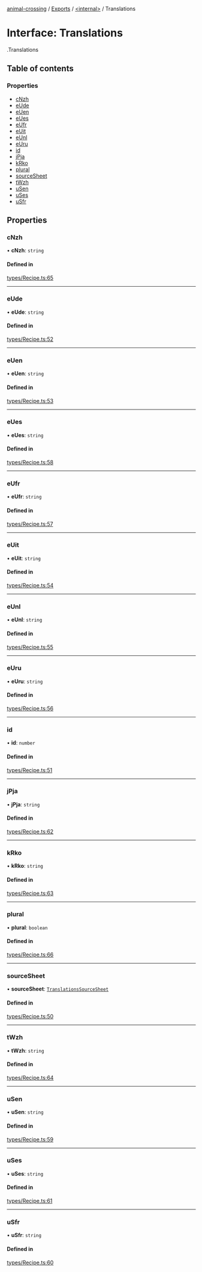 [animal-crossing](../README.md) / [Exports](../modules.md) / [<internal\>](../modules/internal_.md) / Translations

# Interface: Translations

[<internal>](../modules/internal_.md).Translations

## Table of contents

### Properties

- [cNzh](internal_.Translations-4.md#cnzh)
- [eUde](internal_.Translations-4.md#eude)
- [eUen](internal_.Translations-4.md#euen)
- [eUes](internal_.Translations-4.md#eues)
- [eUfr](internal_.Translations-4.md#eufr)
- [eUit](internal_.Translations-4.md#euit)
- [eUnl](internal_.Translations-4.md#eunl)
- [eUru](internal_.Translations-4.md#euru)
- [id](internal_.Translations-4.md#id)
- [jPja](internal_.Translations-4.md#jpja)
- [kRko](internal_.Translations-4.md#krko)
- [plural](internal_.Translations-4.md#plural)
- [sourceSheet](internal_.Translations-4.md#sourcesheet)
- [tWzh](internal_.Translations-4.md#twzh)
- [uSen](internal_.Translations-4.md#usen)
- [uSes](internal_.Translations-4.md#uses)
- [uSfr](internal_.Translations-4.md#usfr)

## Properties

### cNzh

• **cNzh**: `string`

#### Defined in

[types/Recipe.ts:65](https://github.com/Norviah/animal-crossing/blob/3810f6b/module/types/Recipe.ts#L65)

___

### eUde

• **eUde**: `string`

#### Defined in

[types/Recipe.ts:52](https://github.com/Norviah/animal-crossing/blob/3810f6b/module/types/Recipe.ts#L52)

___

### eUen

• **eUen**: `string`

#### Defined in

[types/Recipe.ts:53](https://github.com/Norviah/animal-crossing/blob/3810f6b/module/types/Recipe.ts#L53)

___

### eUes

• **eUes**: `string`

#### Defined in

[types/Recipe.ts:58](https://github.com/Norviah/animal-crossing/blob/3810f6b/module/types/Recipe.ts#L58)

___

### eUfr

• **eUfr**: `string`

#### Defined in

[types/Recipe.ts:57](https://github.com/Norviah/animal-crossing/blob/3810f6b/module/types/Recipe.ts#L57)

___

### eUit

• **eUit**: `string`

#### Defined in

[types/Recipe.ts:54](https://github.com/Norviah/animal-crossing/blob/3810f6b/module/types/Recipe.ts#L54)

___

### eUnl

• **eUnl**: `string`

#### Defined in

[types/Recipe.ts:55](https://github.com/Norviah/animal-crossing/blob/3810f6b/module/types/Recipe.ts#L55)

___

### eUru

• **eUru**: `string`

#### Defined in

[types/Recipe.ts:56](https://github.com/Norviah/animal-crossing/blob/3810f6b/module/types/Recipe.ts#L56)

___

### id

• **id**: `number`

#### Defined in

[types/Recipe.ts:51](https://github.com/Norviah/animal-crossing/blob/3810f6b/module/types/Recipe.ts#L51)

___

### jPja

• **jPja**: `string`

#### Defined in

[types/Recipe.ts:62](https://github.com/Norviah/animal-crossing/blob/3810f6b/module/types/Recipe.ts#L62)

___

### kRko

• **kRko**: `string`

#### Defined in

[types/Recipe.ts:63](https://github.com/Norviah/animal-crossing/blob/3810f6b/module/types/Recipe.ts#L63)

___

### plural

• **plural**: `boolean`

#### Defined in

[types/Recipe.ts:66](https://github.com/Norviah/animal-crossing/blob/3810f6b/module/types/Recipe.ts#L66)

___

### sourceSheet

• **sourceSheet**: [`TranslationsSourceSheet`](../enums/internal_.TranslationsSourceSheet-2.md)

#### Defined in

[types/Recipe.ts:50](https://github.com/Norviah/animal-crossing/blob/3810f6b/module/types/Recipe.ts#L50)

___

### tWzh

• **tWzh**: `string`

#### Defined in

[types/Recipe.ts:64](https://github.com/Norviah/animal-crossing/blob/3810f6b/module/types/Recipe.ts#L64)

___

### uSen

• **uSen**: `string`

#### Defined in

[types/Recipe.ts:59](https://github.com/Norviah/animal-crossing/blob/3810f6b/module/types/Recipe.ts#L59)

___

### uSes

• **uSes**: `string`

#### Defined in

[types/Recipe.ts:61](https://github.com/Norviah/animal-crossing/blob/3810f6b/module/types/Recipe.ts#L61)

___

### uSfr

• **uSfr**: `string`

#### Defined in

[types/Recipe.ts:60](https://github.com/Norviah/animal-crossing/blob/3810f6b/module/types/Recipe.ts#L60)
